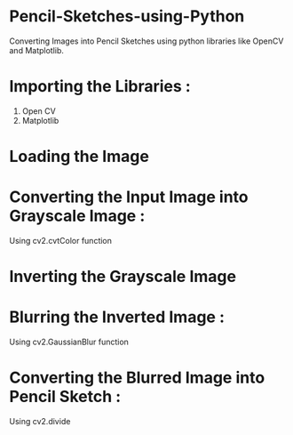 # Pencil-Sketches-using-Python
Converting Images into Pencil Sketches using python libraries like OpenCV and Matplotlib.

# Importing the Libraries :
  1. Open CV
  2. Matplotlib

# Loading the Image

# Converting the Input Image into Grayscale Image :
Using cv2.cvtColor function

# Inverting the Grayscale Image

# Blurring the Inverted Image :
Using cv2.GaussianBlur function

# Converting the Blurred Image into Pencil Sketch :
Using cv2.divide
